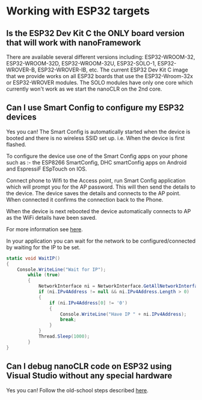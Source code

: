 # Working with ESP32 targets

## Is the ESP32 Dev Kit C the ONLY board version that will work with nanoFramework

There are available several different versions including: ESP32-WROOM-32, ESP32-WROOM-32D, ESP32-WROOM-32U, ESP32-SOLO-1, ESP32-WROVER-B, ESP32-WROVER-IB, etc.
The current ESP32 Dev Kit C image that we provide works on all ESP32 boards that use the ESP32-Wroom-32x or ESP32-WROVER modules. The SOLO modules have only one core which currently won't work as we start the nanoCLR on the 2nd core.

## Can I use Smart Config to configure my ESP32 devices

Yes you can! The Smart Config is automatically started when the device is booted and there is no wireless SSID set up. i.e. When the device is first flashed.

To configure the device use one of the Smart Config apps on your phone such as :- the ESP8266 SmartConfig, DHC smartConfig apps on Android and EspressiF ESpTouch on IOS.

Connect phone to Wifi to the Access point, run Smart Config application which will prompt you for the AP password.
This will then send the details to the device. The device saves the details and connects to the AP point. When connected it confirms the connection back to the Phone.

When the device is next rebooted the device automatically connects to AP as the WiFi details have been saved.

For more information see [here](https://www.switchdoc.com/2018/06/tutorial-esp32-bc24-provisioning-for-wifi).

In your application you can wait for the network to be configured/connected by waiting for the IP to be set.

```csharp
static void WaitIP()
{
    Console.WriteLine("Wait for IP");
        while (true)
        {
            NetworkInterface ni = NetworkInterface.GetAllNetworkInterfaces()[0];
            if (ni.IPv4Address != null && ni.IPv4Address.Length > 0)
            {
                if (ni.IPv4Address[0] != '0')
                {
                    Console.WriteLine("Have IP " + ni.IPv4Address);
                    break;
                }
            }
            Thread.Sleep(1000);
        }
}
```

## Can I debug nanoCLR code on ESP32 using Visual Studio without any special hardware

Yes you can! Follow the old-school steps described [here](../building/build-esp32.md#debugging-nanoclr-without-special-hardware).
